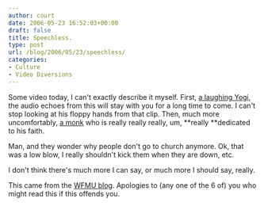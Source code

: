 ```yaml
---
author: court
date: 2006-05-23 16:52:03+00:00
draft: false
title: Speechless.
type: post
url: /blog/2006/05/23/speechless/
categories:
- Culture
- Video Diversions
---
```


Some video today, I can't exactly describe it myself.  First, [a laughing Yogi](http://blogfiles.wfmu.org/KF/2006/05/laughing_yogi.mpeg), the audio echoes from this will stay with you for a long time to come.  I can't stop looking at his floppy hands from that clip.  Then, much more uncomfortably, [a monk](http://www.youtube.com/watch?v=MAhSSy4_7mc) who is really really really, um, **really **dedicated to his faith.  

Man, and they wonder why people don't go to church anymore.  Ok, that was a low blow, I really shouldn't kick them when they are down, etc.

I don't think there's much more I can say, or much more I should say, really.

This came from the [WFMU blog](http://blog.wfmu.org/freeform/2006/05/laughing_yogi_c.html).  Apologies to (any one of the 6 of) you who might read this if this offends you.

